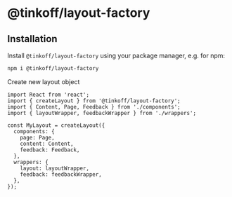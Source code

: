 # @tinkoff/layout-factory

## Installation

Install `@tinkoff/layout-factory` using your package manager, e.g. for npm:

```bash
npm i @tinkoff/layout-factory
```

Create new layout object

```tsx
import React from 'react';
import { createLayout } from '@tinkoff/layout-factory';
import { Content, Page, Feedback } from './components';
import { layoutWrapper, feedbackWrapper } from './wrappers';

const MyLayout = createLayout({
  components: {
    page: Page,
    content: Content,
    feedback: Feedback,
  },
  wrappers: {
    layout: layoutWrapper,
    feedback: feedbackWrapper,
  },
});
```
